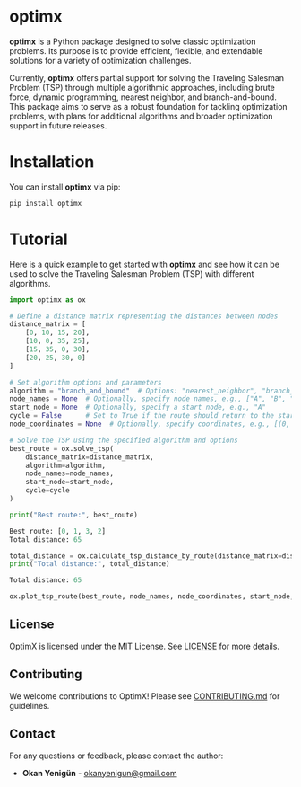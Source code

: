 # optimx

**optimx** is a Python package designed to solve classic optimization problems. Its purpose is to provide efficient, flexible, and extendable solutions for a variety of optimization challenges.

Currently, **optimx** offers partial support for solving the Traveling Salesman Problem (TSP) through multiple algorithmic approaches, including brute force, dynamic programming, nearest neighbor, and branch-and-bound. This package aims to serve as a robust foundation for tackling optimization problems, with plans for additional algorithms and broader optimization support in future releases.

# Installation

You can install **optimx** via pip:

```bash
pip install optimx
```

# Tutorial

Here is a quick example to get started with **optimx** and see how it can be used to solve the Traveling Salesman Problem (TSP) with different algorithms.

```python
import optimx as ox

# Define a distance matrix representing the distances between nodes
distance_matrix = [
    [0, 10, 15, 20],
    [10, 0, 35, 25],
    [15, 35, 0, 30],
    [20, 25, 30, 0]
]

# Set algorithm options and parameters
algorithm = "branch_and_bound"  # Options: "nearest_neighbor", "branch_and_bound", "genetic_algorithm"
node_names = None  # Optionally, specify node names, e.g., ["A", "B", "C", "D"]
start_node = None  # Optionally, specify a start node, e.g., "A"
cycle = False      # Set to True if the route should return to the start node
node_coordinates = None  # Optionally, specify coordinates, e.g., [(0, 0), (0, 1), (1, 0), (1, 1)]

# Solve the TSP using the specified algorithm and options
best_route = ox.solve_tsp(
    distance_matrix=distance_matrix,
    algorithm=algorithm,
    node_names=node_names,
    start_node=start_node,
    cycle=cycle
)

print("Best route:", best_route)
```

```python
Best route: [0, 1, 3, 2]
Total distance: 65
```

```python
total_distance = ox.calculate_tsp_distance_by_route(distance_matrix=distance_matrix, route=best_route, node_names=node_names)
print("Total distance:", total_distance)
```

```python
Total distance: 65
```

```python
ox.plot_tsp_route(best_route, node_names, node_coordinates, start_node, cycle)
```

## License

OptimX is licensed under the MIT License. See [LICENSE](Licence.md) for more details.

## Contributing

We welcome contributions to OptimX! Please see [CONTRIBUTING.md](CONTRIBUTING.md) for guidelines.

## Contact

For any questions or feedback, please contact the author:

- **Okan Yenigün** - [okanyenigun@gmail.com](mailto:okanyenigun@gmail.com)
